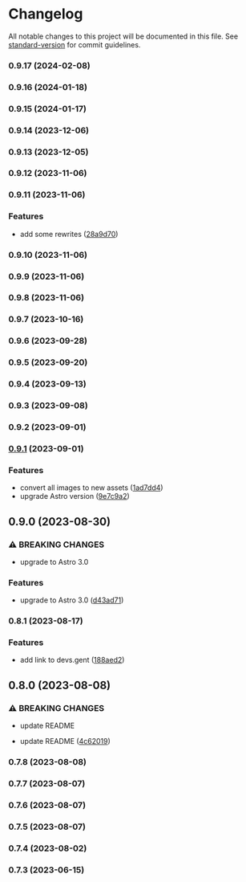 # Changelog

All notable changes to this project will be documented in this file. See [standard-version](https://github.com/conventional-changelog/standard-version) for commit guidelines.

### 0.9.17 (2024-02-08)

### 0.9.16 (2024-01-18)

### 0.9.15 (2024-01-17)

### 0.9.14 (2023-12-06)

### 0.9.13 (2023-12-05)

### 0.9.12 (2023-11-06)

### 0.9.11 (2023-11-06)


### Features

* add some rewrites ([28a9d70](https://github.com/ElianCodes/ElianCodes-frontend/commit/28a9d70e14fb1ca247dcd60edd62620fc773d304))

### 0.9.10 (2023-11-06)

### 0.9.9 (2023-11-06)

### 0.9.8 (2023-11-06)

### 0.9.7 (2023-10-16)

### 0.9.6 (2023-09-28)

### 0.9.5 (2023-09-20)

### 0.9.4 (2023-09-13)

### 0.9.3 (2023-09-08)

### 0.9.2 (2023-09-01)

### [0.9.1](https://github.com/ElianCodes/ElianCodes-frontend/compare/v0.9.0...v0.9.1) (2023-09-01)

### Features

- convert all images to new assets ([1ad7dd4](https://github.com/ElianCodes/ElianCodes-frontend/commit/1ad7dd4c8ab0553363561a29973d17b4cd093869))
- upgrade Astro version ([9e7c9a2](https://github.com/ElianCodes/ElianCodes-frontend/commit/9e7c9a2fc06ffb25c96728f693802f4f25f7ad41))

## 0.9.0 (2023-08-30)

### ⚠ BREAKING CHANGES

- upgrade to Astro 3.0

### Features

- upgrade to Astro 3.0 ([d43ad71](https://github.com/ElianCodes/ElianCodes-frontend/commit/d43ad71db8edb47e876695462763bc2beaf476aa))

### 0.8.1 (2023-08-17)

### Features

- add link to devs.gent ([188aed2](https://github.com/ElianCodes/ElianCodes-frontend/commit/188aed2183f742c5af63dff4cb389d025ea0740c))

## 0.8.0 (2023-08-08)

### ⚠ BREAKING CHANGES

- update README

- update README ([4c62019](https://github.com/ElianCodes/ElianCodes-frontend/commit/4c6201906341de8ed9aae011b5c00cb03bfeb97a))

### 0.7.8 (2023-08-08)

### 0.7.7 (2023-08-07)

### 0.7.6 (2023-08-07)

### 0.7.5 (2023-08-07)

### 0.7.4 (2023-08-02)

### 0.7.3 (2023-06-15)
